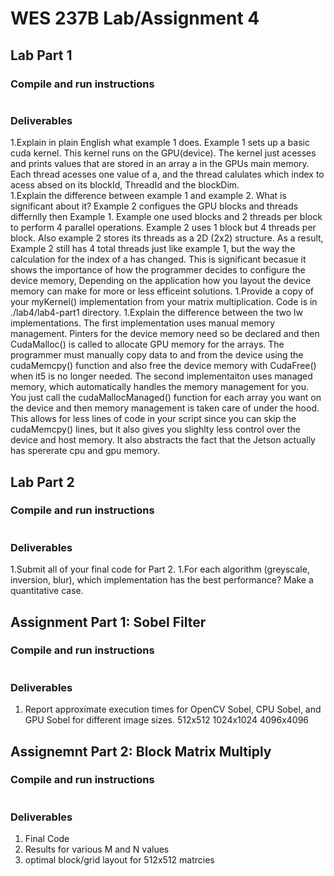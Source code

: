 # WES 237B Lab/Assignment 4

## Lab Part 1
### Compile and run instructions
```
```
### Deliverables
1.Explain in plain English what example 1 does.
    Example 1 sets up a basic cuda kernel. This kernel runs on the GPU(device). The kernel just acesses and prints values that are stored in an array a in the GPUs main memory. Each thread acesses one value of a, and the thread calulates which index to acess absed on its blockId, ThreadId and the blockDim.   
1.Explain the difference between example 1 and example 2. What is significant about it?
    Example 2 configues the GPU blocks and threads differnlly then Example 1. Example one used blocks and 2 threads per block to perform 4 parallel operations. Example 2 uses 1 block but 4 threads per block. Also example 2 stores its threads as a 2D (2x2) structure. As a result, Example 2 still has 4 total threads just like example 1, but the way the calculation for the index of a has changed. This is significant becasue it shows the importance of how the programmer decides to configure the device memory, Depending on the application how you layout the device memory can make for more or less efficeint solutions. 
1.Provide a copy of your myKernel() implementation from your matrix multiplication.
    Code is in ./lab4/lab4-part1 directory.
1.Explain the difference between the two lw implementations.
    The first implementation uses manual memory management. Pinters for the device memory need so be declared and then CudaMalloc() is called to allocate GPU memory for the arrays. The programmer must manually copy data to and from the device using the cudaMemcpy() function and also free the device memory with CudaFree() when it5 is no longer needed. The second implementaiton uses managed memory, which automatically handles the memory management for you. You just call the cudaMallocManaged() function for each array you want on the device and then memory management is taken care of under the hood. This allows for less lines of code in your script since you can skip the cudaMemcpy() lines, but it also gives you slighlty less control over the device and host memory. It also abstracts the fact that the Jetson actually has spererate cpu and gpu memory.


## Lab Part 2
### Compile and run instructions
```
```
### Deliverables
1.Submit all of your final code for Part 2.
1.For each algorithm (greyscale, inversion, blur), which implementation has the best performance? Make a quantitative case.

## Assignment Part 1: Sobel Filter
### Compile and run instructions
```
```
### Deliverables
1. Report approximate execution times for OpenCV Sobel, CPU Sobel,  and GPU Sobel for different image sizes.
512x512
1024x1024
4096x4096

## Assignemnt Part 2: Block Matrix Multiply
### Compile and run instructions
```
```
### Deliverables
1. Final Code
1. Results for various M and N values
1. optimal block/grid layout for 512x512 matrcies
